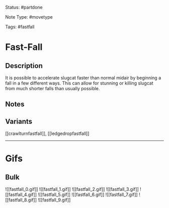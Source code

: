 Status: #partdone 

Note Type: #movetype

Tags: #fastfall 

# Fast-Fall
## Description
It is possible to accelerate slugcat faster than normal midair by beginning a fall in a few different ways. This can allow for stunning or killing slugcat from much shorter falls than usually possible.

## Notes


## Variants
[[crawlturnfastfall]], [[ledgedropfastfall]]

___
# Gifs
## Bulk
![[fastfall_0.gif]]
![[fastfall_1.gif]]
![[fastfall_2.gif]]
![[fastfall_3.gif]]
![[fastfall_4.gif]]
![[fastfall_5.gif]]
![[fastfall_6.gif]]
![[fastfall_7.gif]]
![[fastfall_8.gif]]
![[fastfall_9.gif]]